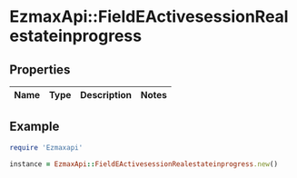 # EzmaxApi::FieldEActivesessionRealestateinprogress

## Properties

| Name | Type | Description | Notes |
| ---- | ---- | ----------- | ----- |

## Example

```ruby
require 'Ezmaxapi'

instance = EzmaxApi::FieldEActivesessionRealestateinprogress.new()
```

